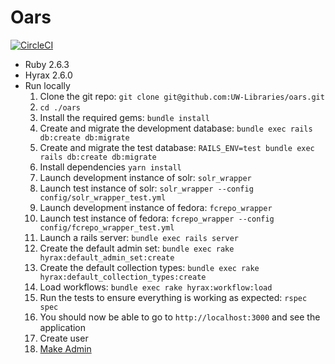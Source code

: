 # Oars
[![CircleCI](https://circleci.com/gh/UW-Libraries/oars/tree/master.svg?style=svg)](https://circleci.com/gh/UW-Libraries/oars/tree/master)

* Ruby 2.6.3
* Hyrax 2.6.0
* Run locally
  1. Clone the git repo: `git clone git@github.com:UW-Libraries/oars.git`
  1. `cd ./oars`
  1. Install the required gems: `bundle install`
  1. Create and migrate the development database: `bundle exec rails db:create db:migrate`
  1. Create and migrate the test database: `RAILS_ENV=test bundle exec rails db:create db:migrate`
  1. Install dependencies `yarn install`
  1. Launch development instance of solr: `solr_wrapper`
  1. Launch test instance of solr: `solr_wrapper --config config/solr_wrapper_test.yml`
  1. Launch development instance of fedora: `fcrepo_wrapper`
  1. Launch test instance of fedora: `fcrepo_wrapper --config config/fcrepo_wrapper_test.yml`
  1. Launch a rails server: `bundle exec rails server`
  1. Create the default admin set: `bundle exec rake hyrax:default_admin_set:create`
  1. Create the default collection types: `bundle exec rake hyrax:default_collection_types:create`
  1. Load workflows: `bundle exec rake hyrax:workflow:load`
  1. Run the tests to ensure everything is working as expected: `rspec spec`
  1. You should now be able to go to `http://localhost:3000` and see the application
  1. Create user
  1. [Make Admin](https://github.com/samvera/hyrax/wiki/Making-Admin-Users-in-Hyrax)
